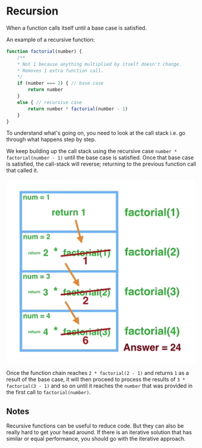 # Recursion
When a function calls itself until a base case is satisfied.

An example of a recursive function:

```js
function factorial(number) {
    /**
    * Not 1 because anything multiplied by itself doesn't change.
    * Removes 1 extra function call.
    */
    if (number === 2) { // base case
        return number
    }
    else { // recursive case
        return number * factorial(number - 1)
    }
}
```

To understand what's going on, you need to look at the call stack i.e. go
through what happens step by step.

We keep building up the call stack using the recursive case `number * factorial(number - 1)`
until the base case is satisfied. Once that base case is satisfied, the call-stack will reverse; returning
to the previous function call that called it.

![Recursion call stack](resources/recursion-call-stack.png)

Once the function chain reaches `2 * factorial(2 - 1)` and returns `1` as a result of the base case, it will
then proceed to process the results of `3 * factorial(3 - 1)` and so on until it reaches the `number` that was
provided in the first call to `factorial(number)`.

## Notes
Recursive functions can be useful to reduce code. But they can also be really hard to get your head around. If there
is an iterative solution that has similar or equal performance, you should go with the iterative approach.
